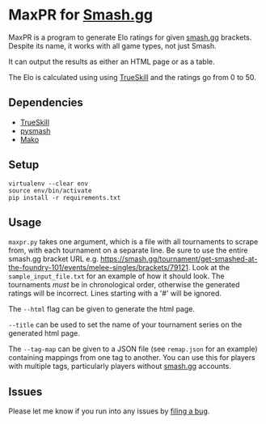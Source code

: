 # MaxPR for [Smash.gg][1]

MaxPR is a program to generate Elo ratings for given [smash.gg][1] brackets. Despite its name,
it works with all game types, not just Smash.

It can output the results as either an HTML page or as a table.

The Elo is calculated using using [TrueSkill][2] and the ratings go from 0 to 50.


## Dependencies

- [TrueSkill][2]
- [pysmash][4]
- [Mako][3]

## Setup

```
virtualenv --clear env
source env/bin/activate
pip install -r requirements.txt
```

## Usage

`maxpr.py` takes one argument, which is a file with all tournaments to scrape from, with each tournament on a separate line.
Be sure to use the entire smash.gg bracket URL e.g. https://smash.gg/tournament/get-smashed-at-the-foundry-101/events/melee-singles/brackets/79121. Look at the `sample_input_file.txt` for an example of how it should look.
The tournaments *must* be in chronological order, otherwise the generated
ratings will be incorrect. Lines starting with a '#' will be ignored.

The `--html` flag can be given to generate the html page.

`--title` can be used to set the name of your tournament series on the generated html page.

The `--tag-map` can be given to a JSON file (see `remap.json` for an example) containing mappings from one tag to another. You can use this for players with multiple tags, particularly players without [smash.gg][1] accounts.

## Issues

Please let me know if you run into any issues by [filing a bug][issue].

[1]: http://smash.gg
[2]: http://trueskill.org
[3]: http://www.makotemplates.org
[4]: https://github.com/PeterCat12/pysmash
[issue]: https://github.com/mtimkovich/smash_maxpr/issues
